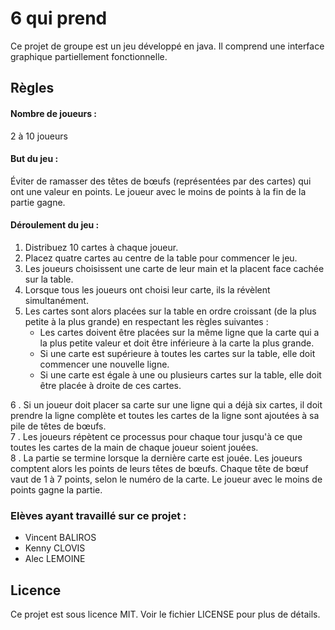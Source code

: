 # 6 qui prend

Ce projet de groupe est un jeu développé en java. Il comprend une interface graphique partiellement fonctionnelle.

## Règles

#### Nombre de joueurs :
2 à 10 joueurs

#### But du jeu :
Éviter de ramasser des têtes de bœufs (représentées par des cartes) qui ont une valeur en points. Le joueur avec le moins de points à la fin de la partie gagne.

#### Déroulement du jeu :

1. Distribuez 10 cartes à chaque joueur.  
3. Placez quatre cartes au centre de la table pour commencer le jeu.  
4. Les joueurs choisissent une carte de leur main et la placent face cachée sur la table.  
5. Lorsque tous les joueurs ont choisi leur carte, ils la révèlent simultanément.  
6. Les cartes sont alors placées sur la table en ordre croissant (de la plus petite à la plus grande) en respectant les règles suivantes :  
     - Les cartes doivent être placées sur la même ligne que la carte qui a la plus petite valeur et doit être inférieure à la carte la plus grande.  
     - Si une carte est supérieure à toutes les cartes sur la table, elle doit commencer une nouvelle ligne.  
     - Si une carte est égale à une ou plusieurs cartes sur la table, elle doit être placée à droite de ces cartes.  

6 . Si un joueur doit placer sa carte sur une ligne qui a déjà six cartes, il doit prendre la ligne complète et toutes les cartes de la ligne sont ajoutées à sa pile de têtes de bœufs.  
7 . Les joueurs répètent ce processus pour chaque tour jusqu'à ce que toutes les cartes de la main de chaque joueur soient jouées.  
8 . La partie se termine lorsque la dernière carte est jouée. Les joueurs comptent alors les points de leurs têtes de bœufs. Chaque tête de bœuf vaut de 1 à 7 points, selon le numéro de la carte. Le joueur avec le moins de points gagne la partie.  




### Elèves ayant travaillé sur ce projet :

- Vincent BALIROS
- Kenny CLOVIS
- Alec LEMOINE

## Licence

Ce projet est sous licence MIT. Voir le fichier LICENSE pour plus de détails.

